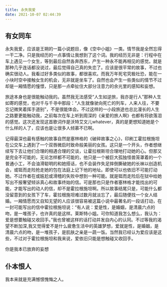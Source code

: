 ```yaml
---
title: 永失我爱
date: 2021-10-07 02:44:39
---
```


## 有女同车

永失我爱，应该是王朔的一篇小说题目，像《空中小姐》一类。情节我是全然忘得一干二净。只是我经历的一点事情让我想到了这个词。我的经历无非是：行程中在车上遇见一个女生，等到最后自然各奔西东，产生一种永不能再相见的感觉。就是那种几乎连话都没说过，最后觉得自己真的失恋了。应该是很平常的故事，不过也确实很动人。我看过好多类似的故事，都很喜欢。而我万年死宅究极社恐，能在一小块时空中接触女生的机会，无非就是坐车了。自然也会产生一些类似的情节不过却是一厢情愿的憧憬，只是那一点牵扯住大部分注意力的余光里的感知和妄想。

旅途本身也是很能触动我的。虽然我无法感受“人生如逆旅，我亦是行人”那种人生如寄的感觉，也对千与千寻中那段：“人生就像驶向死亡的列车，人来人往，不要忘记微笑着挥手道别”，不是很能体会。不过这样的一小段旅途也总比漫长的人生之路要更能触动我，之前每次在车上听到周深的《亲爱的旅人啊》也都有将欲落泪的感觉。这次还发现这首歌词作是沃特艾文儿whatever，真的是更想知道她是个什么样的人了，应该也是让很多人倾慕不已啊。

记得最深也最有感触的故事自然是塞林格的《破碎故事之心》，印刷工霍拉根施坦在公交车上遇到了一个双唇微启时致命般美丽的女孩。这只是一个开头，作者想继续写下去让他们合理的相遇合理的交谈，让霍拉根斯坦合理地打动她的心。但那又是完全不可能的，无论怎样都不可能的，他只是一个被巨大孤独怪兽笼罩着的一个普通小工，不会油滑聪明的和她搭话，也不会装作失足摔倒撕破她的长袜以创造机会，或铤而走险抢走她的包在法庭上记下他的地址。即使可以也依旧不可能打动她。不过作者在或尴尬或滑稽的失败中想到一种可能。就是铤而走险后在狱中给她写出不报奢望倾诉真心和故事终始的信。可是那也只是作者塞林格才能找出的可能，才能写出的动人的信，却不是霍拉根施坦啊。所以故事结尾只是，可能什么都没留意到的女孩下了车，霍拉根施坦难过数月就淡忘了，最后随便找一个女人结婚。一厢情愿而又自知无望的人应该很容易被这篇小说中最著名的一段话打动，在一封可能写出的信中霍拉根施坦说：“有人说：爱是性，是婚姻，是清晨六点的吻，是一堆孩子，也许真的是这样。莱斯特小姐。可你知道我怎么想么，我认为：爱是想要触碰又收回手。”我也曾被这样的话打动并发自内心的认同。不过等我的渴望不断加深,我又觉得爱不是什么疲惫生活中的英雄梦想，爱就是性，是婚姻，是清晨六点的吻，是一堆孩子，是肌肤之亲是一蔬一饭。当然我已经认为爱应该是这些，不过对于霍拉根施坦和我来说，爱依旧只能是想触碰又收回手。

你是我本已放弃的妄想

## 仆本恨人

我本来就是充满憾恨愧悔之人。
